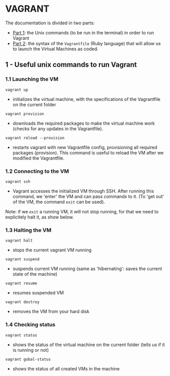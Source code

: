 # VAGRANT 

The documentation is divided in two parts:
- [Part 1](#1-useful-unix-commands-to-run-vagrant): the Unix commands (to be run in the terminal) in order to run Vagrant
- [Part 2](): the syntax of the `Vagrantfile` (Ruby language) that will allow us to launch the Virtual Machines as coded.

## 1 - Useful unix commands to run Vagrant
### 1.1 Launching the VM
```vagrant up```
- initializes the virtual machine, with the specifications of the Vagrantfile on the current folder

```vagrant provision```
- downloads the required packages to make the virtual machine work (checks for any updates in the Vagrantfile).

```vagrant reload --provision```
- restarts vagrant with new Vagrantfile config, provisioning all required packages (provision). This command is useful to reload the VM after we modified the Vagrantfile.

### 1.2 Connecting to the VM
```vagrant ssh```
- Vagrant accesses the initialized VM through SSH. After running this command, we 'enter' the VM and can pass commands to it. (To 'get out' of the VM, the command `exit` can be used).

Note: if we `exit` a running VM, it will not stop running, for that we need to explicitely halt it, as show below.

### 1.3 Halting the VM
```vagrant halt```
- stops the current vagrant VM running

```vagrant suspend```
- suspends current VM running (same as 'hibernating': saves the current state of the machine)

```vagrant resume```
- resumes suspended VM

```vagrant destroy```
- removes the VM from your hard disk

 ### 1.4 Checking status
```vagrant status```
- shows the status of the virtual machine on the current folder (tells us if it is running or not)

```vagrant gobal-status```
- shows the status of all created VMs in the machine